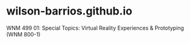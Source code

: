 # wilson-barrios.github.io
WNM 499 01: Special Topics: Virtual Reality Experiences &amp; Prototyping (WNM 800-1)
